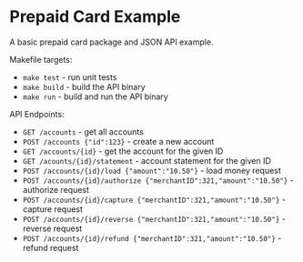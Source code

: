 # Prepaid Card Example

A basic prepaid card package and JSON API example.

Makefile targets:

- `make test` - run unit tests
- `make build` - build the API binary
- `make run` - build and run the API binary

API Endpoints:

- `GET /accounts` - get all accounts
- `POST /accounts {"id":123}` - create a new account
- `GET /accounts/{id}` - get the account for the given ID
- `GET /acounts/{id}/statement` - account statement for the given ID
- `POST /accounts/{id}/load {"amount":"10.50"}` - load money request
- `POST /accounts/{id}/authorize {"merchantID":321,"amount":"10.50"}` - authorize request
- `POST /accounts/{id}/capture {"merchantID":321,"amount":"10.50"}` - capture request
- `POST /accounts/{id}/reverse {"merchantID":321,"amount":"10.50"}` - reverse request
- `POST /accounts/{id}/refund {"merchantID":321,"amount":"10.50"}` - refund request
